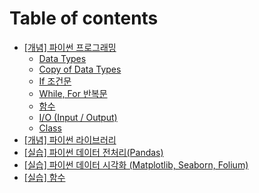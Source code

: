 # Table of contents

* [\[개념\] 파이썬 프로그래밍](README.md)
  * [Data Types](https://app.gitbook.com/o/CNGVrK9H35CNfG7bwZDc/s/HvBkoEtU90dxLFmJbPHk/)
  * [Copy of Data Types](https://app.gitbook.com/o/CNGVrK9H35CNfG7bwZDc/s/HvBkoEtU90dxLFmJbPHk/)
  * [If 조건문](https://app.gitbook.com/o/CNGVrK9H35CNfG7bwZDc/s/Ro6cj42Y9Qsn075VFZSf/)
  * [While, For 반복문](https://app.gitbook.com/o/CNGVrK9H35CNfG7bwZDc/s/54hIQRYuORTOy06o0CBR/)
  * [함수](https://app.gitbook.com/o/CNGVrK9H35CNfG7bwZDc/s/U1yv4FYWwWDFVXp0Xo1A/)
  * [I/O (Input / Output)](https://app.gitbook.com/o/CNGVrK9H35CNfG7bwZDc/s/UsLN3j4fPFwwp0n2OPPu/)
  * [Class](https://app.gitbook.com/o/CNGVrK9H35CNfG7bwZDc/s/7dcM4DCVMsx8rmNtv9wW/)
* [\[개념\] 파이썬 라이브러리](undefined-1.md)
* [\[실습\] 파이썬 데이터 전처리(Pandas)](pandas.md)
* [\[실습\] 파이썬 데이터 시각화 (Matplotlib, Seaborn, Folium)](matplotlib-seaborn-folium.md)
* [\[실습\] 함수](undefined-2.md)
